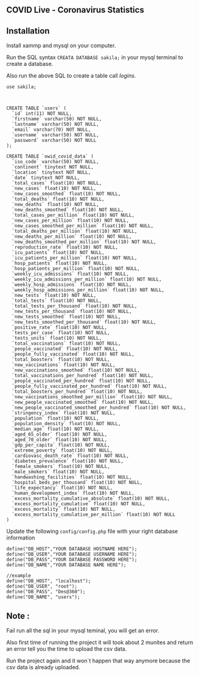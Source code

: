 ## COVID Live - Coronavirus Statistics

## Installation
Install xammp and mysql on your computer.

Run the SQL syntax `CREATA DATABASE sakila;` in your mysql terminal to create a database.

Also run the above SQL to create a table call *logins*.
```
use sakila;



CREATE TABLE `users` (
  `id` int(11) NOT NULL,
  `firstname` varchar(50) NOT NULL,
  `lastname` varchar(50) NOT NULL,
  `email` varchar(70) NOT NULL,
  `username` varchar(50) NOT NULL,
  `password` varchar(50) NOT NULL
);

CREATE TABLE `owid_covid_data` (
  `iso_code` varchar(50) NOT NULL,
  `continent` tinytext NOT NULL,
  `location` tinytext NOT NULL,
  `date` tinytext NOT NULL,
  `total_cases` float(10) NOT NULL,
  `new_cases` float(10) NOT NULL,
  `new_cases_smoothed` float(10) NOT NULL,
  `total_deaths` float(10) NOT NULL,
  `new_deaths` float(10) NOT NULL,
  `new_deaths_smoothed` float(10) NOT NULL,
  `total_cases_per_million` float(10) NOT NULL,
  `new_cases_per_million` float(10) NOT NULL,
  `new_cases_smoothed_per_million` float(10) NOT NULL,
  `total_deaths_per_million` float(10) NOT NULL,
  `new_deaths_per_million` float(10) NOT NULL,
  `new_deaths_smoothed_per_million` float(10) NOT NULL,
  `reproduction_rate` float(10) NOT NULL,
  `icu_patients` float(10) NOT NULL,
  `icu_patients_per_million` float(10) NOT NULL,
  `hosp_patients` float(10) NOT NULL,
  `hosp_patients_per_million` float(10) NOT NULL,
  `weekly_icu_admissions` float(10) NOT NULL,
  `weekly_icu_admissions_per_million` float(10) NOT NULL,
  `weekly_hosp_admissions` float(10) NOT NULL,
  `weekly_hosp_admissions_per_million` float(10) NOT NULL,
  `new_tests` float(10) NOT NULL,
  `total_tests` float(10) NOT NULL,
  `total_tests_per_thousand` float(10) NOT NULL,
  `new_tests_per_thousand` float(10) NOT NULL,
  `new_tests_smoothed` float(10) NOT NULL,
  `new_tests_smoothed_per_thousand` float(10) NOT NULL,
  `positive_rate` float(10) NOT NULL,
  `tests_per_case` float(10) NOT NULL,
  `tests_units` float(10) NOT NULL,
  `total_vaccinations` float(10) NOT NULL,
  `people_vaccinated` float(10) NOT NULL,
  `people_fully_vaccinated` float(10) NOT NULL,
  `total_boosters` float(10) NOT NULL,
  `new_vaccinations` float(10) NOT NULL,
  `new_vaccinations_smoothed` float(10) NOT NULL,
  `total_vaccinations_per_hundred` float(10) NOT NULL,
  `people_vaccinated_per_hundred` float(10) NOT NULL,
  `people_fully_vaccinated_per_hundred` float(10) NOT NULL,
  `total_boosters_per_hundred` float(10) NOT NULL,
  `new_vaccinations_smoothed_per_million` float(10) NOT NULL,
  `new_people_vaccinated_smoothed` float(10) NOT NULL,
  `new_people_vaccinated_smoothed_per_hundred` float(10) NOT NULL,
  `stringency_index` float(10) NOT NULL,
  `population` float(10) NOT NULL,
  `population_density` float(10) NOT NULL,
  `median_age` float(10) NOT NULL,
  `aged_65_older` float(10) NOT NULL,
  `aged_70_older` float(10) NOT NULL,
  `gdp_per_capita` float(10) NOT NULL,
  `extreme_poverty` float(10) NOT NULL,
  `cardiovasc_death_rate` float(10) NOT NULL,
  `diabetes_prevalence` float(10) NOT NULL,
  `female_smokers` float(10) NOT NULL,
  `male_smokers` float(10) NOT NULL,
  `handwashing_facilities` float(10) NOT NULL,
  `hospital_beds_per_thousand` float(10) NOT NULL,
  `life_expectancy` float(10) NOT NULL,
  `human_development_index` float(10) NOT NULL,
  `excess_mortality_cumulative_absolute` float(10) NOT NULL,
  `excess_mortality_cumulative` float(10) NOT NULL,
  `excess_mortality` float(10) NOT NULL,
  `excess_mortality_cumulative_per_million` float(10) NOT NULL
)
```

Update the following `config/config.php` file with your right database information
```
define("DB_HOST","YOUR DATABASE HOSTNAME HERE");
define("DB_USER","YOUR DATABASE USERNAME HERE");
define("DB_PASS","YOUR DATABASE PASSWORD HERE");
define("DB_NAME","YOUR DATABASE NAME HERE");

//example
define("DB_HOST", "localhost");
define("DB_USER", "root");
define("DB_PASS", "Des@360");
define("DB_NAME", "users");
```
## Note :
Fail run all the sql in your mysql teminal, you will get an error.

Also first time of running the project it will took about 2 munites and return an error tell you the time to upload the csv data.

Run the project again and it won`t happen that way anymore because the csv data is already uploaded.


